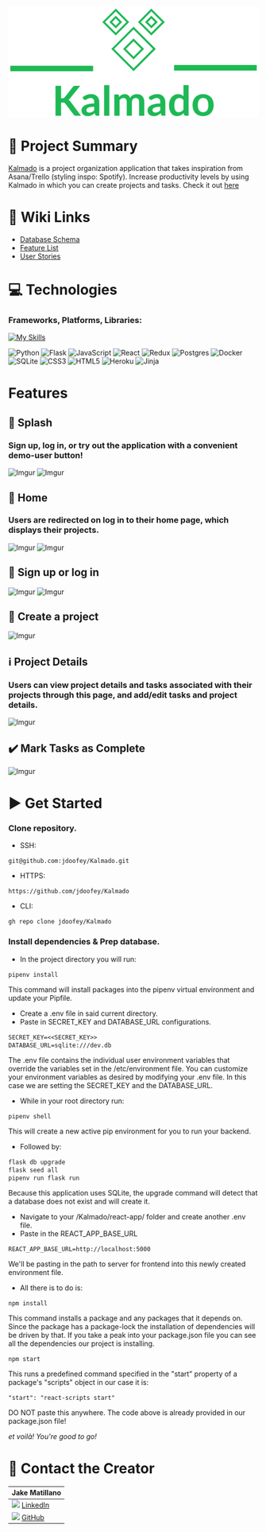 <img src=./react-app/src/assets/logo/Kalmado-1.png>

# 🔰 Project Summary
[Kalmado](https://kalmado.herokuapp.com/) is a project organization application that takes inspiration from Asana/Trello (styling inspo: Spotify). Increase productivity levels by using Kalmado in which you can create projects and tasks. Check it out [here](https://kalmado.herokuapp.com/)

# 🔗 Wiki Links

- [Database Schema](https://github.com/jdoofey/Kalmado/wiki/Database-Schema)
- [Feature List](https://github.com/jdoofey/Kalmado/wiki/Feature-List)
- [User Stories](https://github.com/jdoofey/Kalmado/wiki/User-Stories)

# 💻 Technologies
### Frameworks, Platforms, Libraries:
[![My Skills](https://skillicons.dev/icons?i=py,flask,js,react,redux,postgres,docker,sqlite,css,html,heroku)](https://kalmado.herokuapp.com/)

![Python](https://img.shields.io/badge/python-3670A0?style=for-the-badge&logo=python&logoColor=ffdd54)
![Flask](https://img.shields.io/badge/flask-%23000.svg?style=for-the-badge&logo=flask&logoColor=white)
![JavaScript](https://img.shields.io/badge/javascript-%23323330.svg?style=for-the-badge&logo=javascript&logoColor=%23F7DF1E)
![React](https://img.shields.io/badge/react-%2320232a.svg?style=for-the-badge&logo=react&logoColor=%2361DAFB)
![Redux](https://img.shields.io/badge/redux-%23593d88.svg?style=for-the-badge&logo=redux&logoColor=white)
![Postgres](https://img.shields.io/badge/postgres-%23316192.svg?style=for-the-badge&logo=postgresql&logoColor=white)
![Docker](https://img.shields.io/badge/docker-%230db7ed.svg?style=for-the-badge&logo=docker&logoColor=white)
![SQLite](https://img.shields.io/badge/sqlite-%2307405e.svg?style=for-the-badge&logo=sqlite&logoColor=white)
![CSS3](https://img.shields.io/badge/css3-%231572B6.svg?style=for-the-badge&logo=css3&logoColor=white)
![HTML5](https://img.shields.io/badge/html5-%23E34F26.svg?style=for-the-badge&logo=html5&logoColor=white)
![Heroku](https://img.shields.io/badge/heroku-%23430098.svg?style=for-the-badge&logo=heroku&logoColor=white)
![Jinja](https://img.shields.io/badge/jinja-white.svg?style=for-the-badge&logo=jinja&logoColor=black)

# Features

## 🌊 Splash
### Sign up, log in, or try out the application with a convenient demo-user button!

![Imgur](https://i.imgur.com/EQGizx9.gif)
![Imgur](https://i.imgur.com/lwXvAGF.png)

## 🏡 Home
### Users are redirected on log in to their home page, which displays their projects.

![Imgur](https://i.imgur.com/dH5J2QH.gif)
![Imgur](https://i.imgur.com/119OiE2.png)

## 👥 Sign up or log in

![Imgur](https://i.imgur.com/U3gWQjF.png)
![Imgur](https://i.imgur.com/Kxo9y6J.png)

## 🔧 Create a project

![Imgur](https://i.imgur.com/yn3nBw3.png)

## ℹ️  Project Details
### Users can view project details and tasks associated with their projects through this page, and add/edit tasks and project details.

![Imgur](https://i.imgur.com/HRrxTS2.gif)

## ✔️ Mark Tasks as Complete
![Imgur](https://i.imgur.com/g8CKHS5.gif)

# ▶️ Get Started

### Clone repository.

- SSH:

```
git@github.com:jdoofey/Kalmado.git
```

- HTTPS:

```
https://github.com/jdoofey/Kalmado
```

- CLI:
```
gh repo clone jdoofey/Kalmado
```

### Install dependencies & Prep database.
- In the project directory you will run:

```
pipenv install
```

This command will install packages into the pipenv virtual environment and update your Pipfile.

- Create a .env file in said current directory.
- Paste in SECRET_KEY and DATABASE_URL configurations.

```
SECRET_KEY=<<SECRET_KEY>>
DATABASE_URL=sqlite:///dev.db
```

The .env file contains the individual user environment variables that override the variables set in the /etc/environment file. You can customize your environment variables as desired by modifying your .env file. In this case we are setting the SECRET_KEY and the DATABASE_URL.

- While in your root directory run:

```
pipenv shell
```

This will create a new active pip environment for  you to run your backend.

- Followed by:

```
flask db upgrade
flask seed all
pipenv run flask run
```

Because this application uses SQLite, the upgrade command will detect that a database does not exist and will create it.

- Navigate to your /Kalmado/react-app/ folder and create another .env file.
- Paste in the REACT_APP_BASE_URL

```
REACT_APP_BASE_URL=http://localhost:5000
```
We'll be pasting in the path to server for frontend into this newly created environment file.

- All there is to do is:

```
npm install
```
This command installs a package and any packages that it depends on. Since the package has a package-lock the installation of dependencies will be driven by that. If you take a peak into your package.json file you can see all the dependencies our project is installing.

```
npm start
```
This runs a predefined command specified in the "start" property of a package's "scripts" object in our case it is:

```
"start": "react-scripts start"
```
DO NOT paste this anywhere. The code above is already provided in our package.json file!

*et voilà! You're good to go!*

# 📱 Contact the Creator

| Jake Matillano |
|----------------|
|<img src=https://i.imgur.com/2ffGJqj.png width=20> [LinkedIn](https://www.linkedin.com/in/jake-matillano-b141811a3/) |
|<img src=https://i.imgur.com/w9xwrCT.png width=20> [GitHub](https://github.com/jdoofey) |
